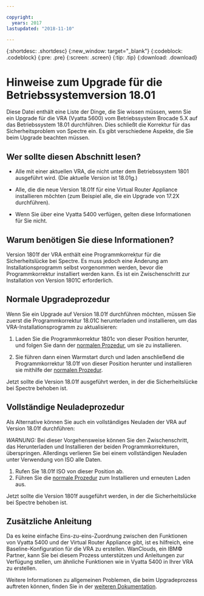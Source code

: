 ```yaml
---

copyright:
  years: 2017
lastupdated: "2018-11-10"

---
```


{:shortdesc: .shortdesc}
{:new_window: target="_blank"}
{:codeblock: .codeblock}
{:pre: .pre}
{:screen: .screen}
{:tip: .tip}
{:download: .download}

# Hinweise zum Upgrade für die Betriebssystemversion 18.01

Diese Datei enthält eine Liste der Dinge, die Sie wissen müssen, wenn Sie ein Upgrade für die VRA (Vyatta 5600) vom Betriebssystem Brocade 5.X auf das Betriebssystem 18.01 durchführen. Dies schließt die Korrektur für das Sicherheitsproblem von Spectre ein. Es gibt verschiedene Aspekte, die Sie beim Upgrade beachten müssen.

## Wer sollte diesen Abschnitt lesen?

* Alle mit einer aktuellen VRA, die nicht unter dem Betriebssystem 1801 ausgeführt wird. (Die aktuelle Version ist 18.01g.)

* Alle, die die neue Version 18.01f für eine Virtual Router Appliance installieren möchten (zum Beispiel alle, die ein Upgrade von 17.2X durchführen).

* Wenn Sie über eine Vyatta 5400 verfügen, gelten diese Informationen für Sie nicht.

## Warum benötigen Sie diese Informationen?

Version 1801f der VRA enthält eine Programmkorrektur für die Sicherheitslücke bei Spectre. Es muss jedoch eine Änderung am Installationsprogramm selbst vorgenommen werden, bevor die Programmkorrektur installiert werden kann. Es ist ein Zwischenschritt zur Installation von Version 1801C erforderlich.

## Normale Upgradeprozedur
Wenn Sie ein Upgrade auf Version 18.01f durchführen möchten, müssen Sie zuerst die Programmkorrektur 18.01C herunterladen und installieren, um das VRA-Installationsprogramm zu aktualisieren:

1. Laden Sie die Programmkorrektur 1801c von dieser Position herunter, und folgen Sie dann der [normalen Prozedur](/docs/infrastructure/virtual-router-appliance?topic=virtual-router-appliance-upgrading-the-os), um sie zu installieren.

2. Sie führen dann einen Warmstart durch und laden anschließend die Programmkorrektur 18.01f von dieser Position herunter und installieren sie mithilfe der [normalen Prozedur](/docs/infrastructure/virtual-router-appliance?topic=virtual-router-appliance-upgrading-the-os).

Jetzt sollte die Version 18.01f ausgeführt werden, in der die Sicherheitslücke bei Spectre behoben ist. 

## Vollständige Neuladeprozedur
Als Alternative können Sie auch ein vollständiges Neuladen der VRA auf Version 18.01f durchführen:

*WARNUNG:* Bei dieser Vorgehensweise können Sie den Zwischenschritt, das Herunterladen und Installieren der beiden Programmkorrekturen, überspringen. Allerdings verlieren Sie bei einem vollständigen Neuladen unter Verwendung von ISO alle Daten.

1. Rufen Sie 18.01f ISO von dieser Position ab. 
2. Führen Sie die [normale Prozedur](/docs/infrastructure/virtual-router-appliance?topic=virtual-router-appliance-upgrading-the-os) zum Installieren und erneuten Laden aus.

Jetzt sollte die Version 1801f ausgeführt werden, in der die Sicherheitslücke bei Spectre behoben ist.

## Zusätzliche Anleitung

Da es keine einfache Eins-zu-eins-Zuordnung zwischen den Funktionen von Vyatta 5400 und der Virtual Router Appliance gibt, ist es hilfreich, eine Baseline-Konfiguration für die VRA zu erstellen. WanClouds, ein IBM© Partner, kann Sie bei diesem Prozess unterstützen und Anleitungen zur Verfügung stellen, um ähnliche Funktionen wie in Vyatta 5400 in Ihrer VRA zu erstellen.

Weitere Informationen zu allgemeinen Problemen, die beim Upgradeprozess auftreten können, finden Sie in der [weiteren Dokumentation](/docs/infrastructure/virtual-router-appliance?topic=virtual-router-appliance-vyatta-5400-common-migration-issues).
